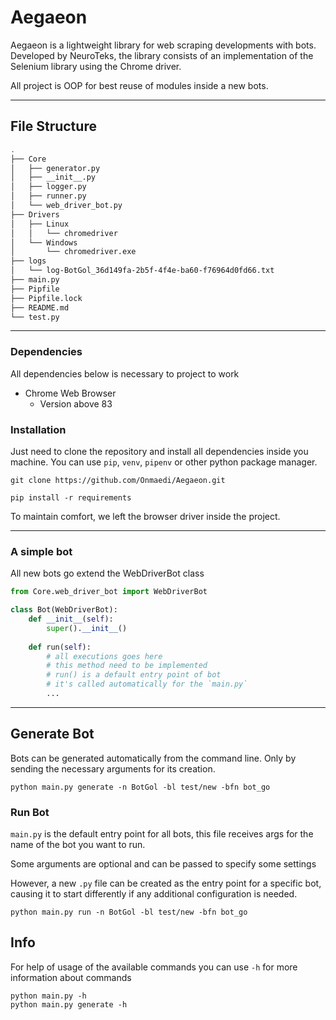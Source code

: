 # Aegaeon

Aegaeon is a lightweight library for web scraping developments with bots. 
Developed by NeuroTeks, the library consists of an implementation of the Selenium library using the Chrome driver.

All project is OOP for best reuse of modules inside a new bots.

---

## File Structure

```bash
.
├── Core
│   ├── generator.py
│   ├── __init__.py
│   ├── logger.py
│   ├── runner.py
│   └── web_driver_bot.py
├── Drivers
│   ├── Linux
│   │   └── chromedriver
│   └── Windows
│       └── chromedriver.exe
├── logs
│   └── log-BotGol_36d149fa-2b5f-4f4e-ba60-f76964d0fd66.txt
├── main.py
├── Pipfile
├── Pipfile.lock
├── README.md
└── test.py
```

---

### Dependencies

All dependencies below is necessary to project to work

- Chrome Web Browser
    - Version above 83


### Installation

Just need to clone the repository and install all dependencies inside you machine. You can use `pip`,
`venv`, `pipenv` or other python package manager.

```shell script
git clone https://github.com/Onmaedi/Aegaeon.git

pip install -r requirements
```

To maintain comfort, we left the browser driver inside the project. 

---

### A simple bot

All new bots go extend the WebDriverBot class

```python
from Core.web_driver_bot import WebDriverBot

class Bot(WebDriverBot):
    def __init__(self):
        super().__init__()
    
    def run(self):
        # all executions goes here
        # this method need to be implemented
        # run() is a default entry point of bot
        # it's called automatically for the `main.py`
        ...
```

---

## Generate Bot

Bots can be generated automatically from the command line.
Only by sending the necessary arguments for its creation.
```shell script
python main.py generate -n BotGol -bl test/new -bfn bot_go
```

### Run Bot

`main.py` is the default entry point for all bots, this file receives args for the name of the bot you want to run.

Some arguments are optional and can be passed to specify some settings

However, a new `.py` file can be created as the entry point for a specific bot, 
causing it to start differently if any additional configuration is needed.


```shell script
python main.py run -n BotGol -bl test/new -bfn bot_go
```

## Info
For help of usage of the available commands you can use `-h` for more information about commands
```shell script
python main.py -h
python main.py generate -h
```